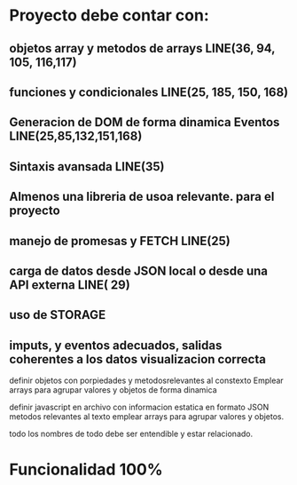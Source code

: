 # Proyecto debe contar con:
## objetos array y metodos de arrays LINE(36, 94, 105, 116,117)
## funciones y condicionales LINE(25, 185, 150, 168)
## Generacion de DOM de forma dinamica Eventos LINE(25,85,132,151,168)
## Sintaxis avansada LINE(35)
## Almenos una libreria de usoa relevante. para el proyecto
## manejo de promesas y FETCH LINE(25)
## carga de datos desde JSON local o desde una API externa LINE( 29)
## uso de STORAGE

## imputs, y eventos adecuados, salidas coherentes a los datos visualizacion correcta

definir objetos con porpiedades y metodosrelevantes al constexto
Emplear arrays para agrupar valores y objetos de forma dinamica 

definir javascript en archivo con informacion estatica en formato JSON 
metodos relevantes al texto
emplear arrays para agrupar valores y objetos.

todo los nombres de todo debe ser entendible y estar relacionado.
# Funcionalidad 100%

